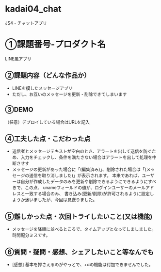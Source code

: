 # kadai04_chat
JS4 - チャットアプリ
# ①課題番号-プロダクト名
LINE風アプリ

## ②課題内容（どんな作品か）
- LINEを模したメッセージアプリ
- ただし、お互いのメッセージを更新・削除できてしまいます

## ③DEMO
（任意）デプロイしている場合はURLを記入

## ④工夫した点・こだわった点
- 送信者とメッセージテキストが空白のとき、アラートを出して送信を防ぐため、入力をチェックし、条件を満たさない場合はアラートを出して処理を中断させす
- メッセージの更新があった場合に「(編集済み)」、削除された場合は「(メッセージの送信を取り消しました)」が表示されます。
本来であれば、ユーザーは自分が作成したデータのみを更新や削除できるようにできるようにすべきで、この点、
unameフィールドの値が、ログインユーザーのメールアドレスと一致する場合のみ、
書き込み(更新/削除)が許可されるように設定しようか迷いましたが、今回は見送りました。


## ⑤難しかった点・次回トライしたいこと(又は機能)
- メッセージを降順に並べるところで、タイムアップとなってしましました。時間配分ミスです。

## ⑥質問・疑問・感想、シェアしたいこと等なんでも
- [感想] 基本を押さえるのがやっとで、+αの機能は付加できませんでした。
